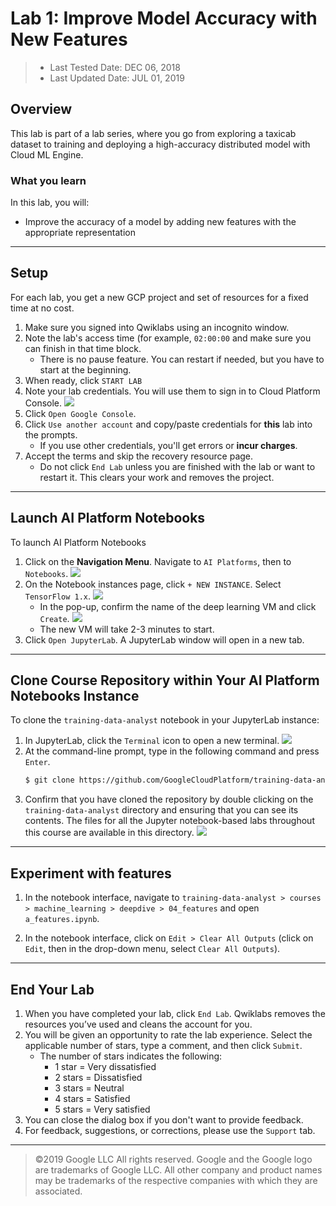 # Lab 1: Improve Model Accuracy with New Features

> * Last Tested Date: DEC 06, 2018
> * Last Updated Date: JUL 01, 2019

## Overview

This lab is part of a lab series, where you go from exploring a taxicab dataset to training and deploying a high-accuracy distributed model with Cloud ML Engine.

### What you learn

In this lab, you will:

* Improve the accuracy of a model by adding new features with the appropriate representation

---
## Setup

For each lab, you get a new GCP project and set of resources for a fixed time at no cost.
1. Make sure you signed into Qwiklabs using an incognito window.
2. Note the lab's access time (for example, `02:00:00` and make sure you can finish in that time block.
    * There is no pause feature. You can restart if needed, but you have to start at the beginning.
3. When ready, click `START LAB`
4. Note your lab credentials. You will use them to sign in to Cloud Platform Console. 
    ![](../../../res/img/Coursera/FeatureEng/FeatureEng-2L-1.png)
5. Click `Open Google Console`.
6. Click `Use another account` and copy/paste credentials for **this** lab into the prompts.
    * If you use other credentials, you'll get errors or **incur charges**.
7. Accept the terms and skip the recovery resource page.
    * Do not click `End Lab` unless you are finished with the lab or want to restart it. This clears your work and removes the project.

---
## Launch AI Platform Notebooks

To launch AI Platform Notebooks

1. Click on the **Navigation Menu**. Navigate to `AI Platforms`, then to `Notebooks`.
    ![](../../../res/img/Coursera/FeatureEng/FeatureEng-2L-2.png)
2. On the Notebook instances page, click `+ NEW INSTANCE`. Select `TensorFlow 1.x`.
    ![](../../../res/img/Coursera/FeatureEng/FeatureEng-2L-3.png)
    * In the pop-up, confirm the name of the deep learning VM and click `Create`.
        ![](../../../res/img/Coursera/FeatureEng/FeatureEng-2L-4.png)
    * The new VM will take 2-3 minutes to start.
3. Click `Open JupyterLab`. A JupyterLab window will open in a new tab.

---
## Clone Course Repository within Your AI Platform Notebooks Instance

To clone the `training-data-analyst` notebook in your JupyterLab instance:

1. In JupyterLab, click the `Terminal` icon to open a new terminal.
    ![](../../../res/img/Coursera/FeatureEng/FeatureEng-2L-6.png)
2. At the command-line prompt, type in the following command and press `Enter`.
    ```bash
    $ git clone https://github.com/GoogleCloudPlatform/training-data-analyst 
    ```
3. Confirm that you have cloned the repository by double clicking on the `training-data-analyst` directory and ensuring that you can see its contents. The files for all the Jupyter notebook-based labs throughout this course are available in this directory.
    ![](../../../res/img/Coursera/FeatureEng/FeatureEng-2L-7.png)

---
## Experiment with features

1. In the notebook interface, navigate to `training-data-analyst > courses > machine_learning > deepdive > 04_features` and open `a_features.ipynb`.

2. In the notebook interface, click on `Edit > Clear All Outputs` (click on `Edit`, then in the drop-down menu, select `Clear All Outputs`).

---
## End Your Lab

1. When you have completed your lab, click `End Lab`. Qwiklabs removes the resources you’ve used and cleans the account for you.
2. You will be given an opportunity to rate the lab experience. Select the applicable number of stars, type a comment, and then click `Submit`.
    * The number of stars indicates the following:
        * 1 star = Very dissatisfied
        * 2 stars = Dissatisfied
        * 3 stars = Neutral
        * 4 stars = Satisfied
        * 5 stars = Very satisfied
3. You can close the dialog box if you don't want to provide feedback.
4. For feedback, suggestions, or corrections, please use the `Support` tab.

---
> ©2019 Google LLC All rights reserved. Google and the Google logo are trademarks of Google LLC. All other company and product names may be trademarks of the respective companies with which they are associated.